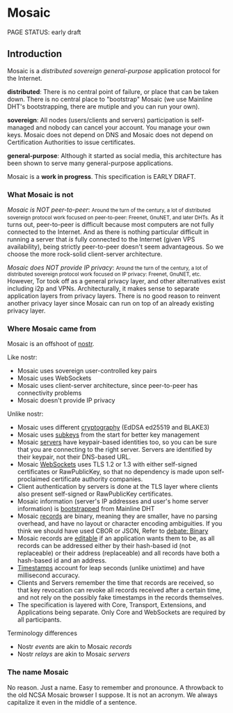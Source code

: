 # Mosaic

<status>PAGE STATUS: early draft</status>

## Introduction

Mosaic is a *distributed* *sovereign* *general-purpose* application protocol for the Internet.

**distributed**: There is no central point of failure, or place that can be taken down. There is no central place to "bootstrap" Mosaic (we use Mainline DHT's bootstrapping, there are mutiple and you can run your own).

**sovereign**: All nodes (users/clients and servers) participation is self-managed and nobody can cancel your account. You manage your own keys. Mosaic does not depend on DNS and Mosaic does not depend on Certification Authorities to issue certificates.

**general-purpose**: Although it started as social media, this architecture has been shown to serve many general-purpose applications.

Mosaic is a **work in progress**.  This specification is EARLY DRAFT.

### What Mosaic is not

*Mosaic is NOT peer-to-peer*: <small>Around the turn of the century, a lot of distributed sovereign protocol work focused on peer-to-peer:  Freenet, GnuNET, and later DHTs.</small> As it turns out, peer-to-peer is difficult because most computers are not fully connected to the Internet. And as there is nothing particular difficult in running a server that *is* fully connected to the Internet (given VPS availability), being strictly peer-to-peer doesn't seem advantageous. So we choose the more rock-solid client-server architecture.

*Mosaic does NOT provide IP privacy*: <small>Around the turn of the century, a lot of distributed sovereign protocol work focused on IP privacy: Freenet, GnuNET, etc.</small>  However, Tor took off as a general privacy layer, and other alternatives exist including i2p and VPNs.  Architecturally, it makes sense to separate application layers from privacy layers.  There is no good reason to reinvent another privacy layer since Mosaic can run on top of an already existing privacy layer.

### Where Mosaic came from

Mosaic is an offshoot of [nostr](https://github.com/nostr-protocol).

Like nostr:

* Mosaic uses sovereign user-controlled key pairs
* Mosaic uses WebSockets
* Mosaic uses client-server architecture, since peer-to-peer has connectivity problems
* Mosaic doesn't provide IP privacy

Unlike nostr:

* Mosaic uses different [cryptography](cryptography.md) (EdDSA ed25519 and BLAKE3)
* Mosaic uses [subkeys](identity.md#master-keys-and-subkeys) from the start for better key management
* Mosaic [servers](identity.md#users-and-servers) have keypair-based identities too, so you can be sure that
  you are connecting to the right server. Servers are identified by their
  keypair, not their DNS-based URL.
* Mosaic [WebSockets](websockets.md) uses TLS 1.2 or 1.3 with either
  self-signed certificates or RawPublicKey, so that no dependency is made upon
  self-proclaimed certificate authority companies.
* Client authentication by servers is done at the TLS layer where clients
  also present self-signed or RawPublicKey certificates.
* Mosaic information (server's IP addresses and user's home server information)
  is [bootstrapped](bootstrap.md) from Mainline DHT
* Mosaic [records](record.md) are binary, meaning they are smaller,
  have no parsing overhead, and have no layout or character encoding
  ambiguities. If you think we should have used CBOR or JSON,
  Refer to
  [debate: Binary](https://github.com/SteveFarroll/mosaic-spec/issues/8)
* Mosaic records are [editable](reference.md) if an application wants them to
  be, as all records can be addressed either by their hash-based id (not
  replaceable) or their address (replaceable) and all records have both a
  hash-based id and an address.
* [Timestamps](timestamps.md) account for leap seconds (unlike unixtime) and
  have millisecond accuracy.
* Clients and Servers remember the time that records are received, so that
  key revocation can revoke all records received after a certain time,
  and not rely on the possibly fake timestamps in the records themselves.
* The specification is layered with Core, Transport, Extensions, and
  Applications being separate. Only Core and WebSockets are required by
  all participants.


Terminology differences

* Nostr *events* are akin to Mosaic *records*
* Nostr *relays* are akin to Mosaic *servers*

### The name Mosaic

No reason. Just a name. Easy to remember and pronounce. A throwback to
the old NCSA Mosaic browser I suppose. It is not an acronym. We always
capitalize it even in the middle of a sentence.
